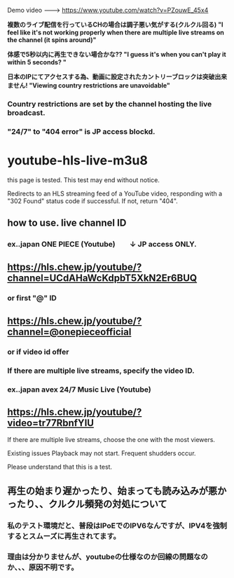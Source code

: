 Demo video ---> https://www.youtube.com/watch?v=PZouwE_45x4

**複数のライブ配信を行っているCHの場合は調子悪い気がする(クルクル回る) "I feel like it's not working properly when there are multiple live streams on the channel (it spins around)"**

**体感で5秒以内に再生できない場合かな?? "I guess it's when you can't play it within 5 seconds? "**

**日本のIPにてアクセスする為、動画に設定されたカントリーブロックは突破出来ません! "Viewing country restrictions are unavoidable"**
### Country restrictions are set by the channel hosting the live broadcast.
### "24/7" to  "404 error" is JP access blockd.

# youtube-hls-live-m3u8

this page is tested.
This test may end without notice.

Redirects to an HLS streaming feed of a YouTube video,
responding with a "302 Found" status code if successful.
If not, return "404".

## how to use. live channel ID
### ex..japan ONE PIECE (Youtube)　　↓ JP access ONLY.
## https://hls.chew.jp/youtube/?channel=UCdAHaWcKdpbT5XkN2Er6BUQ

### or first "@" ID

## https://hls.chew.jp/youtube/?channel=@onepieceofficial

### or  if video id offer
### If there are multiple live streams, specify the video ID.
### ex..japan avex 24/7 Music Live (Youtube)
## https://hls.chew.jp/youtube/?video=tr77RbnfYIU


If there are multiple live streams, choose the one with the most viewers.

Existing issues
Playback may not start.
Frequent shudders occur.

Please understand that this is a test.

## 再生の始まり遅かったり、始まっても読み込みが悪かったり、、クルクル頻発の対処について
### 私のテスト環境だと、普段はIPoEでのIPV6なんですが、IPV4を強制するとスムーズに再生されてます。
### 理由は分かりませんが、youtubeの仕様なのか回線の問題なのか、、、原因不明です。
